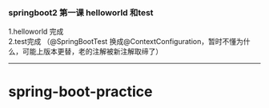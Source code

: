 ### springboot2 第一课 helloworld 和test  
1.helloworld 完成  
2.test完成 （@SpringBootTest 换成@ContextConfiguration，暂时不懂为什么，可能上版本更替，老的注解被新注解取缔了）  


---- 
# spring-boot-practice


